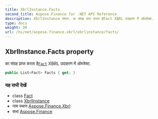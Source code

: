 ```yaml
---
title: XbrlInstance.Facts
second_title: Aspose.Finance for .NET API Reference
description: XbrlInstance संपत्त. क संग्रह प्रप्त करत हैFact XBRL उदहरण में ऑब्जेक्ट.
type: docs
weight: 30
url: /hi/net/aspose.finance.xbrl/xbrlinstance/facts/
---
```

## XbrlInstance.Facts property

का संग्रह प्राप्त करता है[`Fact`](../../fact/) XBRL उदाहरण में ऑब्जेक्ट.

```csharp
public List<Fact> Facts { get; }
```

### यह सभी देखें

* class [Fact](../../fact/)
* class [XbrlInstance](../)
* नाम स्थान [Aspose.Finance.Xbrl](../../xbrlinstance/)
* सभा [Aspose.Finance](../../../)


